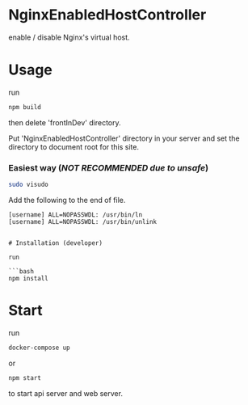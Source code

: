 # NginxEnabledHostController

enable / disable Nginx's virtual host.



# Usage 

run

```bash
npm build
```
then delete 'frontInDev' directory.

Put 'NginxEnabledHostController' directory in your server and set the directory to document root for this site.

### Easiest way (***NOT RECOMMENDED due to unsafe***)

```bash
sudo visudo
```
Add the following to the end of file.
```
[username] ALL=NOPASSWDL: /usr/bin/ln
[username] ALL=NOPASSWDL: /usr/bin/unlink


# Installation (developer)

run 

```bash
npm install
```

# Start

run

```bash
docker-compose up
```
or

```bash
npm start
```

to start api server and web server.

